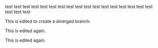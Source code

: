 test test test test test test test test test test
test test test test test test test test test test

This is edited to create a diverged branch.

This is edited again.

This is edited again.
